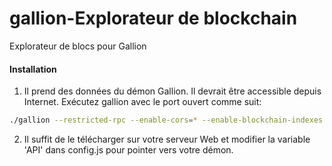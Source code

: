# gallion-Explorateur de blockchain

Explorateur de blocs pour Gallion

#### Installation

1) Il prend des données du démon Gallion. Il devrait être accessible depuis Internet. Exécutez gallion avec le port ouvert comme suit:
```bash
./gallion --restricted-rpc --enable-cors=* --enable-blockchain-indexes --rpc-bind-ip=0.0.0.0 --rpc-bind-port=3724
```
2) Il suffit de le télécharger sur votre serveur Web et modifier la variable 'API' dans config.js pour pointer vers votre démon.
